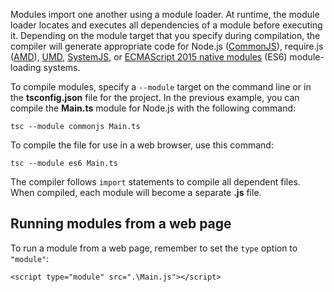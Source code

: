 Modules import one another using a module loader. At runtime, the module loader locates and executes all dependencies of a module before executing it. Depending on the module target that you specify during compilation, the compiler will generate appropriate code for Node.js ([CommonJS](https://nodejs.org/api/modules.html)), require.js ([AMD](https://github.com/amdjs/amdjs-api/wiki/AMD)), [UMD](https://github.com/umdjs/umd), [SystemJS](https://github.com/systemjs/systemjs), or [ECMAScript 2015 native modules](https://www.ecma-international.org/ecma-262/6.0/) (ES6) module-loading systems. 

To compile modules, specify a `--module` target on the command line or in the **tsconfig.json** file for the project. In the previous example, you can compile the **Main.ts** module for Node.js with the following command:

`tsc --module commonjs Main.ts`

To compile the file for use in a web browser, use this command:

`tsc --module es6 Main.ts`

The compiler follows `import` statements to compile all dependent files. When compiled, each module will become a separate **.js** file.

## Running modules from a web page

To run a module from a web page, remember to set the `type` option to `"module"`:

`<script type="module" src=".\Main.js"></script>`
